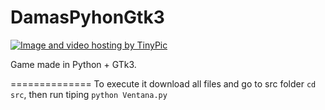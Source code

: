 DamasPyhonGtk3
==============

<a href="http://es.tinypic.com?ref=2u7my6r" target="_blank"><img src="http://i59.tinypic.com/2u7my6r.png" border="0" alt="Image and video hosting by TinyPic"></a>

Game made in Python + GTk3. 

==============
To execute it download all files and go to src folder `cd src`, then run tiping `python Ventana.py`




